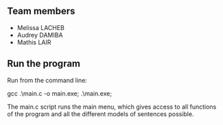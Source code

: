 ## Team members

- Melissa LACHEB
- Audrey DAMIBA
- Mathis LAIR

## Run the program

Run from the command line:

gcc .\main.c -o main.exe; .\main.exe;


The main.c script runs the main menu, which gives access to all functions of the program and all the different models of sentences possible.